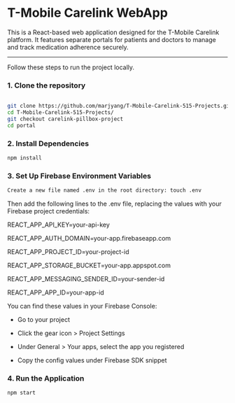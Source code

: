 # T-Mobile Carelink WebApp

This is a React-based web application designed for the T-Mobile Carelink platform. It features separate portals for patients and doctors to manage and track medication adherence securely.

---

Follow these steps to run the project locally.

### 1. Clone the repository
```bash

git clone https://github.com/marjyang/T-Mobile-Carelink-515-Projects.git
cd T-Mobile-Carelink-515-Projects/
git checkout carelink-pillbox-project
cd portal

```


### 2. Install Dependencies

```bash
npm install
```


### 3. Set Up Firebase Environment Variables
```bash
Create a new file named .env in the root directory: touch .env
```

Then add the following lines to the .env file, replacing the values with your Firebase project credentials: 


REACT_APP_API_KEY=your-api-key

REACT_APP_AUTH_DOMAIN=your-app.firebaseapp.com

REACT_APP_PROJECT_ID=your-project-id

REACT_APP_STORAGE_BUCKET=your-app.appspot.com

REACT_APP_MESSAGING_SENDER_ID=your-sender-id

REACT_APP_APP_ID=your-app-id



You can find these values in your Firebase Console:

- Go to your project
 
- Click the gear icon > Project Settings
 
- Under General > Your apps, select the app you registered
 
- Copy the config values under Firebase SDK snippet


### 4. Run the Application
```bash
npm start
```
